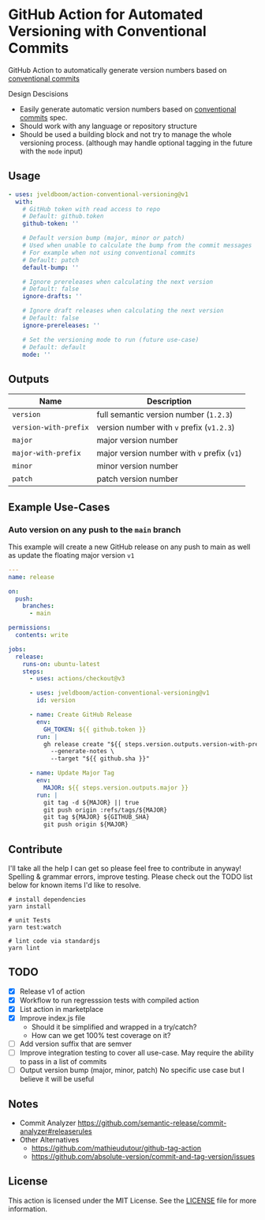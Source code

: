 # GitHub Action for Automated Versioning with Conventional Commits
GitHub Action to automatically generate version numbers based on [conventional commits](https://www.conventionalcommits.org/en/v1.0.0/)

Design Descisions
- Easily generate automatic version numbers based on [conventional commits](https://www.conventionalcommits.org/en/v1.0.0/) spec.
- Should work with any language or repository structure
- Should be used a building block and not try to manage the whole versioning process. (although may handle optional tagging in the future with the `mode` input)

## Usage
```yaml
- uses: jveldboom/action-conventional-versioning@v1
  with:
    # GitHub token with read access to repo
    # Default: github.token
    github-token: ''

    # Default version bump (major, minor or patch)
    # Used when unable to calculate the bump from the commit messages
    # For example when not using conventional commits
    # Default: patch
    default-bump: ''

    # Ignore prereleases when calculating the next version
    # Default: false
    ignore-drafts: ''

    # Ignore draft releases when calculating the next version
    # Default: false
    ignore-prereleases: ''

    # Set the versioning mode to run (future use-case)
    # Default: default
    mode: ''
```

## Outputs
| Name | Description |
|------|-------------|
`version` | full semantic version number (`1.2.3`)
`version-with-prefix` | version number with `v` prefix (`v1.2.3`)
`major` | major version number
`major-with-prefix` | major version number with `v` prefix (`v1`)
`minor` | minor version number
`patch` | patch version number

## Example Use-Cases
### Auto version on any push to the `main` branch
This example will create a new GitHub release on any push to main as well as update the floating major version `v1`

```yaml
---
name: release

on:
  push:
    branches:
      - main

permissions:
  contents: write

jobs:
  release:
    runs-on: ubuntu-latest
    steps:
      - uses: actions/checkout@v3

      - uses: jveldboom/action-conventional-versioning@v1
        id: version

      - name: Create GitHub Release
        env:
          GH_TOKEN: ${{ github.token }}
        run: |
          gh release create "${{ steps.version.outputs.version-with-prefix }}" \
            --generate-notes \
            --target "${{ github.sha }}"

      - name: Update Major Tag
        env:
          MAJOR: ${{ steps.version.outputs.major }}
        run: |
          git tag -d ${MAJOR} || true
          git push origin :refs/tags/${MAJOR}
          git tag ${MAJOR} ${GITHUB_SHA}
          git push origin ${MAJOR}
```

## Contribute
I'll take all the help I can get so please feel free to contribute in anyway! Spelling & grammar errors, improve testing. Please check out the TODO list below for known items I'd like to resolve.

```shell
# install dependencies
yarn install

# unit Tests
yarn test:watch

# lint code via standardjs
yarn lint
```

## TODO
- [x] Release v1 of action
- [x] Workflow to run regresssion tests with compiled action
- [x] List action in marketplace
- [x] Improve index.js file
  - Should it be simplified and wrapped in a try/catch?
  - How can we get 100% test coverage on it?
- [ ] Add version suffix that are semver
- [ ] Improve integration testing to cover all use-case. May require the ability to pass in a list of commits
- [ ] Output version bump (major, minor, patch) No specific use case but I believe it will be useful

## Notes
- Commit Analyzer https://github.com/semantic-release/commit-analyzer#releaserules
- Other Alternatives
  - https://github.com/mathieudutour/github-tag-action
  - https://github.com/absolute-version/commit-and-tag-version/issues

## License
This action is licensed under the MIT License. See the [LICENSE](./LICENSE) file for more information.
